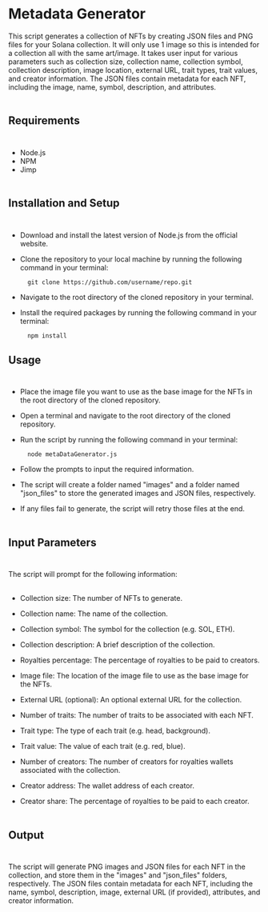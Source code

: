 # Metadata Generator

This script generates a collection of NFTs by creating JSON files and PNG files for your Solana collection. It will only use 1 image so this is intended for a collection all with the same art/image. It takes user input for various parameters such as collection size, collection name, collection symbol, collection description, image location, external URL, trait types, trait values, and creator information. The JSON files contain metadata for each NFT, including the image, name, symbol, description, and attributes.<br><br>

## Requirements<br><br>

- Node.js
- NPM
- Jimp<br><br>

## Installation and Setup<br><br>

- Download and install the latest version of Node.js from the official website.

- Clone the repository to your local machine by running the following command in your terminal:

        git clone https://github.com/username/repo.git

- Navigate to the root directory of the cloned repository in your terminal.

- Install the required packages by running the following command in your terminal:

        npm install

## Usage<br><br>

- Place the image file you want to use as the base image for the NFTs in the root directory of the cloned repository.

- Open a terminal and navigate to the root directory of the cloned repository.

- Run the script by running the following command in your terminal:

        node metaDataGenerator.js

- Follow the prompts to input the required information.

- The script will create a folder named "images" and a folder named "json_files" to store the generated images and JSON files, respectively.

- If any files fail to generate, the script will retry those files at the end.<br><br>

## Input Parameters<br><br>

The script will prompt for the following information:<br><br>

- Collection size: The number of NFTs to generate.

- Collection name: The name of the collection.

- Collection symbol: The symbol for the collection (e.g. SOL, ETH).

- Collection description: A brief description of the collection.

- Royalties percentage: The percentage of royalties to be paid to creators.

- Image file: The location of the image file to use as the base image for the NFTs.

- External URL (optional): An optional external URL for the collection.

- Number of traits: The number of traits to be associated with each NFT.

- Trait type: The type of each trait (e.g. head, background).

- Trait value: The value of each trait (e.g. red, blue).

- Number of creators: The number of creators for royalties wallets associated with the collection.

- Creator address: The wallet address of each creator.

- Creator share: The percentage of royalties to be paid to each creator.<br><br>

## Output<br><br>

The script will generate PNG images and JSON files for each NFT in the collection, and store them in the "images" and "json_files" folders, respectively. The JSON files contain metadata for each NFT, including the name, symbol, description, image, external URL (if provided), attributes, and creator information.
